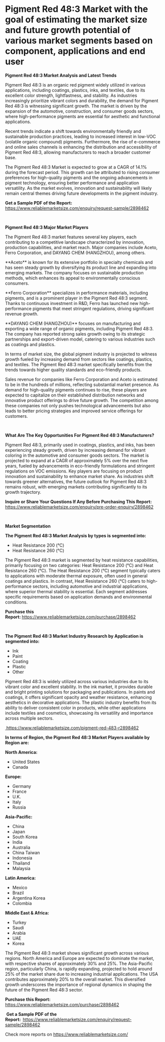 <p><h1>Pigment Red 48:3 Market with the goal of estimating the market size and future growth potential of various market segments based on component, applications and end user</h1></p><p><strong>Pigment Red 48:3 Market Analysis and Latest Trends</strong></p>
<p><p>Pigment Red 48:3 is an organic red pigment widely utilized in various applications, including coatings, plastics, inks, and textiles, due to its excellent color strength, lightfastness, and stability. As industries increasingly prioritize vibrant colors and durability, the demand for Pigment Red 48:3 is witnessing significant growth. The market is driven by the expansion of the automotive, construction, and consumer goods sectors, where high-performance pigments are essential for aesthetic and functional applications.</p><p>Recent trends indicate a shift towards environmentally friendly and sustainable production practices, leading to increased interest in low-VOC (volatile organic compound) pigments. Furthermore, the rise of e-commerce and online sales channels is enhancing the distribution and accessibility of Pigment Red 48:3, allowing manufacturers to reach a broader customer base. </p><p>The Pigment Red 48:3 Market is expected to grow at a CAGR of 14.1% during the forecast period. This growth can be attributed to rising consumer preferences for high-quality pigments and the ongoing advancements in pigment technology, ensuring better performance and application versatility. As the market evolves, innovation and sustainability will likely remain central themes driving future developments in the pigment industry.</p></p>
<p><strong>Get a Sample PDF of the Report:&nbsp;</strong> <a href="https://www.reliablemarketsize.com/enquiry/request-sample/2898462?utm_campaign=3456&utm_medium=2&utm_source=Github&utm_content=ia&utm_term=15032025&utm_id=pigment-red-483">https://www.reliablemarketsize.com/enquiry/request-sample/2898462</a></p>
<p>&nbsp;</p>
<p><strong>Pigment Red 48:3 Major Market Players</strong></p>
<p><p>The Pigment Red 48:3 market features several key players, each contributing to a competitive landscape characterized by innovation, production capabilities, and market reach. Major companies include Aceto, Ferro Corporation, and DAYANG CHEM (HANGZHOU), among others.</p><p>**Aceto** is known for its extensive portfolio in specialty chemicals and has seen steady growth by diversifying its product line and expanding into emerging markets. The company focuses on sustainable production methods, which enhances its appeal to environmentally conscious consumers.</p><p>**Ferro Corporation** specializes in performance materials, including pigments, and is a prominent player in the Pigment Red 48:3 segment. Thanks to continuous investment in R&D, Ferro has launched new high-performance pigments that meet stringent regulations, driving significant revenue growth.</p><p>**DAYANG CHEM (HANGZHOU)** focuses on manufacturing and exporting a wide range of organic pigments, including Pigment Red 48:3. The company has reported strong sales growth owing to its strategic partnerships and export-driven model, catering to various industries such as coatings and plastics.</p><p>In terms of market size, the global pigment industry is projected to witness growth fueled by increasing demand from sectors like coatings, plastics, and textiles. The Pigment Red 48:3 market specifically benefits from the trends towards higher quality standards and eco-friendly products.</p><p>Sales revenue for companies like Ferro Corporation and Aceto is estimated to be in the hundreds of millions, reflecting substantial market presence. As demand for high-quality pigments continues to rise, these players are expected to capitalize on their established distribution networks and innovative product offerings to drive future growth. The competition among these companies not only pushes technological advancements but also leads to better pricing strategies and improved service offerings for customers.</p></p>
<p>&nbsp;</p>
<p><strong>What Are The Key Opportunities For Pigment Red 48:3 Manufacturers?</strong></p>
<p><p>Pigment Red 48:3, primarily used in coatings, plastics, and inks, has been experiencing steady growth, driven by increasing demand for vibrant coloring in the automotive and consumer goods sectors. The market is projected to expand at a CAGR of approximately 5% over the next five years, fueled by advancements in eco-friendly formulations and stringent regulations on VOC emissions. Key players are focusing on product innovation and sustainability to enhance market share. As industries shift towards greener alternatives, the future outlook for Pigment Red 48:3 remains robust, with emerging markets contributing significantly to its growth trajectory.</p></p>
<p><strong>Inquire or Share Your Questions If Any Before Purchasing This Report:</strong> <a href="https://www.reliablemarketsize.com/enquiry/pre-order-enquiry/2898462?utm_campaign=3456&utm_medium=2&utm_source=Github&utm_content=ia&utm_term=15032025&utm_id=pigment-red-483">https://www.reliablemarketsize.com/enquiry/pre-order-enquiry/2898462</a></p>
<p>&nbsp;</p>
<p><strong>Market Segmentation</strong></p>
<p><strong>The Pigment Red 48:3 Market Analysis by types is segmented into:</strong></p>
<p><ul><li>Heat Resistance 200 (°C)</li><li>Heat Resistance 260 (°C)</li></ul></p>
<p><p>The Pigment Red 48:3 market is segmented by heat resistance capabilities, primarily focusing on two categories: Heat Resistance 200 (°C) and Heat Resistance 260 (°C). The Heat Resistance 200 (°C) segment typically caters to applications with moderate thermal exposure, often used in general coatings and plastics. In contrast, Heat Resistance 260 (°C) caters to high-performance sectors, including automotive and industrial applications, where superior thermal stability is essential. Each segment addresses specific requirements based on application demands and environmental conditions.</p></p>
<p><strong>Purchase this Report:&nbsp;</strong><a href="https://www.reliablemarketsize.com/purchase/2898462?utm_campaign=3456&utm_medium=2&utm_source=Github&utm_content=ia&utm_term=15032025&utm_id=pigment-red-483">https://www.reliablemarketsize.com/purchase/2898462</a></p>
<p>&nbsp;</p>
<p><strong>The Pigment Red 48:3 Market Industry Research by Application is segmented into:</strong></p>
<p><ul><li>Ink</li><li>Paint</li><li>Coating</li><li>Plastic</li><li>Other</li></ul></p>
<p><p>Pigment Red 48:3 is widely utilized across various industries due to its vibrant color and excellent stability. In the ink market, it provides durable and bright printing solutions for packaging and publications. In paints and coatings, it offers significant opacity and weather resistance, enhancing aesthetics in decorative applications. The plastic industry benefits from its ability to deliver consistent color in products, while other applications include textiles and cosmetics, showcasing its versatility and importance across multiple sectors.</p></p>
<p><a href="https://www.reliablemarketsize.com/pigment-red-483-r2898462?utm_campaign=3456&utm_medium=2&utm_source=Github&utm_content=ia&utm_term=15032025&utm_id=pigment-red-483">&nbsp;https://www.reliablemarketsize.com/pigment-red-483-r2898462</a></p>
<p><strong>In terms of Region, the Pigment Red 48:3 Market Players available by Region are:</strong></p>
<p>
    <p> <strong> North America: </strong>
        <ul>
            <li>United States</li>
            <li>Canada</li>
        </ul>
        </p> 
    <p> <strong> Europe: </strong>
        <ul>
            <li>Germany</li>
            <li>France</li>
            <li>U.K.</li>
            <li>Italy</li>
            <li>Russia</li>
        </ul>
        </p> 
    <p> <strong> Asia-Pacific: </strong>
        <ul>
            <li>China</li>
            <li>Japan</li>
            <li>South Korea</li>
            <li>India</li>
            <li>Australia</li>
            <li>China Taiwan</li>
            <li>Indonesia</li>
            <li>Thailand</li>
            <li>Malaysia</li>
        </ul>
        </p> 
    <p> <strong> Latin America: </strong>
        <ul>
            <li>Mexico</li>
            <li>Brazil</li>
            <li>Argentina Korea</li>
            <li>Colombia</li>
        </ul>
        </p> 
    <p> <strong> Middle East & Africa: </strong>
        <ul>
            <li>Turkey</li>
            <li>Saudi</li>
            <li>Arabia</li>
            <li>UAE</li>
            <li>Korea</li>
        </ul>
    </p>
    </p>
<p><p>The Pigment Red 48:3 market shows significant growth across various regions. North America and Europe are expected to dominate the market, with respective shares of approximately 30% and 25%. The Asia-Pacific region, particularly China, is rapidly expanding, projected to hold around 25% of the market share due to increasing industrial applications. The USA contributes approximately 20% to the overall market. This diversified growth underscores the importance of regional dynamics in shaping the future of the Pigment Red 48:3 sector.</p></p>
<p><strong>Purchase this Report: </strong><a href="https://www.reliablemarketsize.com/purchase/2898462?utm_campaign=3456&utm_medium=2&utm_source=Github&utm_content=ia&utm_term=15032025&utm_id=pigment-red-483">https://www.reliablemarketsize.com/purchase/2898462</a></p>
<p>&nbsp;<strong>Get a Sample PDF of the Report:&nbsp;&nbsp;</strong><a href="https://www.reliablemarketsize.com/enquiry/request-sample/2898462?utm_campaign=3456&utm_medium=2&utm_source=Github&utm_content=ia&utm_term=15032025&utm_id=pigment-red-483">https://www.reliablemarketsize.com/enquiry/request-sample/2898462</a></p>
<p><strong></strong></p>
<p>Check more reports on <a href="https://www.reliablemarketsize.com/?utm_campaign=3456&utm_medium=2&utm_source=Github&utm_content=ia&utm_term=15032025&utm_id=pigment-red-483">https://www.reliablemarketsize.com/</a></p>